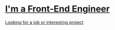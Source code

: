 <a href="https://www.github.com/vladislav124352" target="_blank">
  <h1>I'm a Front-End Engineer</h1>
  <p>Looking for a job or interesting project</p>
</a>
